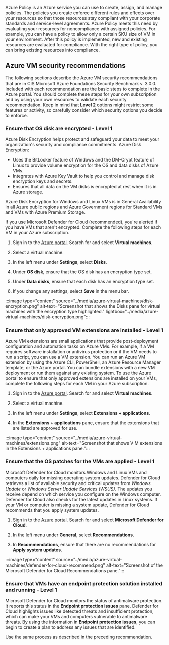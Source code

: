 Azure Policy is an Azure service you can use to create, assign, and manage policies. The policies you create enforce different rules and effects over your resources so that those resources stay compliant with your corporate standards and service-level agreements. Azure Policy meets this need by evaluating your resources for noncompliance with assigned policies. For example, you can have a policy to allow only a certain SKU size of VM in your environment. After this policy is implemented, new and existing resources are evaluated for compliance. With the right type of policy, you can bring existing resources into compliance.

## Azure VM security recommendations

The following sections describe the Azure VM security recommendations that are in CIS Microsoft Azure Foundations Security Benchmark v. 3.0.0. Included with each recommendation are the basic steps to complete in the Azure portal. You should complete these steps for your own subscription and by using your own resources to validate each security recommendation. Keep in mind that **Level 2** options might restrict some features or activity, so carefully consider which security options you decide to enforce.

### Ensure that OS disk are encrypted - Level 1

Azure Disk Encryption helps protect and safeguard your data to meet your organization's security and compliance commitments. Azure Disk Encryption:

- Uses the BitLocker feature of Windows and the DM-Crypt feature of Linux to provide volume encryption for the OS and data disks of Azure VMs.
- Integrates with Azure Key Vault to help you control and manage disk encryption keys and secrets.
- Ensures that all data on the VM disks is encrypted at rest when it is in Azure storage.

Azure Disk Encryption for Windows and Linux VMs is in General Availability in all Azure public regions and Azure Government regions for Standard VMs and VMs with Azure Premium Storage.

If you use Microsoft Defender for Cloud (recommended), you're alerted if you have VMs that aren't encrypted. Complete the following steps for each VM in your Azure subscription.

1. Sign in to the [Azure portal](https://portal.azure.com). Search for and select **Virtual machines**.

1. Select a virtual machine.

1. In the left menu under **Settings**, select **Disks**.

1. Under **OS disk**, ensure that the OS disk has an encryption type set.

1. Under **Data disks**, ensure that each disk has an encryption type set.

1. If you change any settings, select **Save** in the menu bar.

:::image type="content" source="../media/azure-virtual-machines/disk-encryption.png" alt-text="Screenshot that shows the Disks pane for virtual machines with the encryption type highlighted." lightbox="../media/azure-virtual-machines/disk-encryption.png":::

### Ensure that only approved VM extensions are installed - Level 1

Azure VM extensions are small applications that provide post-deployment configuration and automation tasks on Azure VMs. For example, if a VM requires software installation or antivirus protection or if the VM needs to run a script, you can use a VM extension. You can run an Azure VM extension by using the Azure CLI, PowerShell, an Azure Resource Manager template, or the Azure portal. You can bundle extensions with a new VM deployment or run them against any existing system. To use the Azure portal to ensure that only approved extensions are installed on your VMs, complete the following steps for each VM in your Azure subscription.

1. Sign in to the [Azure portal](https://portal.azure.com). Search for and select **Virtual machines**.

1. Select a virtual machine.

1. In the left menu under **Settings**, select **Extensions + applications**.

1. In the **Extensions + applications** pane, ensure that the extensions that are listed are approved for use.

:::image type="content" source="../media/azure-virtual-machines/extensions.png" alt-text="Screenshot that shows V M extensions in the Extensions + applications pane.":::

### Ensure that the OS patches for the VMs are applied - Level 1

Microsoft Defender for Cloud monitors Windows and Linux VMs and computers daily for missing operating system updates. Defender for Cloud retrieves a list of available security and critical updates from *Windows Update* or *Windows Server Update Services (WSUS)*. The updates you receive depend on which service you configure on the Windows computer. Defender for Cloud also checks for the latest updates in Linux systems. If your VM or computer is missing a system update, Defender for Cloud recommends that you apply system updates.

1. Sign in to the [Azure portal](https://portal.azure.com). Search for and select **Microsoft Defender for Cloud**.

1. In the left menu under **General**, select **Recommendations**.

1. In **Recommendations**, ensure that there are no recommendations for **Apply system updates**.

:::image type="content" source="../media/azure-virtual-machines/defender-for-cloud-recommend.png" alt-text="Screenshot of the Microsoft Defender for Cloud Recommendations pane.":::

### Ensure that VMs have an endpoint protection solution installed and running - Level 1

Microsoft Defender for Cloud monitors the status of antimalware protection. It reports this status in the **Endpoint protection issues** pane. Defender for Cloud highlights issues like detected threats and insufficient protection, which can make your VMs and computers vulnerable to antimalware threats. By using the information in **Endpoint protection issues**, you can begin to create a plan to address any issues that are identified.

Use the same process as described in the preceding recommendation.
